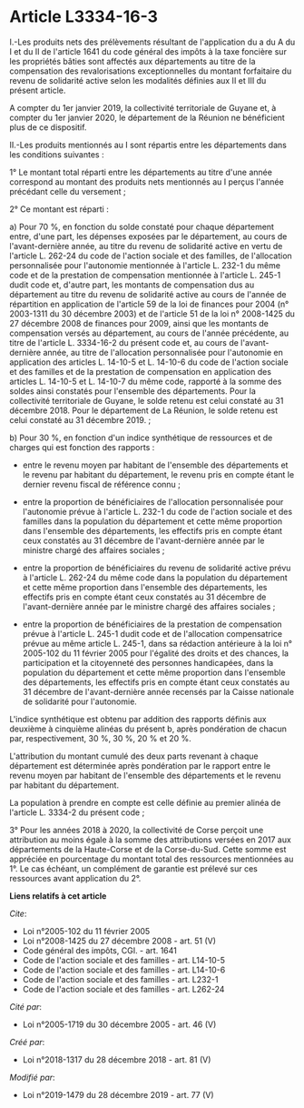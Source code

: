 # Article L3334-16-3

I.-Les produits nets des prélèvements résultant de l'application du a du A du I et du II de l'article 1641 du code général
des impôts à la taxe foncière sur les propriétés bâties sont affectés aux départements au titre de la compensation des
revalorisations exceptionnelles du montant forfaitaire du revenu de solidarité active selon les modalités définies aux II et
III du présent article.

A compter du 1er janvier 2019, la collectivité territoriale de Guyane et, à compter du 1er janvier 2020, le département de la
Réunion ne bénéficient plus de ce dispositif.

II.-Les produits mentionnés au I sont répartis entre les départements dans les conditions suivantes :

1° Le montant total réparti entre les départements au titre d'une année correspond au montant des produits nets mentionnés au
I perçus l'année précédant celle du versement ;

2° Ce montant est réparti :

a) Pour 70 %, en fonction du solde constaté pour chaque département entre, d'une part, les dépenses exposées par le
département, au cours de l'avant-dernière année, au titre du revenu de solidarité active en vertu de l'article L. 262-24 du
code de l'action sociale et des familles, de l'allocation personnalisée pour l'autonomie mentionnée à l'article L. 232-1 du
même code et de la prestation de compensation mentionnée à l'article L. 245-1 dudit code et, d'autre part, les montants de
compensation dus au département au titre du revenu de solidarité active au cours de l'année de répartition en application de
l'article 59 de la loi de finances pour 2004 (n° 2003-1311 du 30 décembre 2003) et de l'article 51 de la loi n° 2008-1425 du
27 décembre 2008 de finances pour 2009, ainsi que les montants de compensation versés au département, au cours de l'année
précédente, au titre de l'article L. 3334-16-2 du présent code et, au cours de l'avant-dernière année, au titre de
l'allocation personnalisée pour l'autonomie en application des articles L. 14-10-5 et L. 14-10-6 du code de l'action sociale
et des familles et de la prestation de compensation en application des articles L. 14-10-5 et L. 14-10-7 du même code,
rapporté à la somme des soldes ainsi constatés pour l'ensemble des départements. Pour la collectivité territoriale de Guyane,
le solde retenu est celui constaté au 31 décembre 2018. Pour le département de La Réunion, le solde retenu est celui constaté
au 31 décembre 2019. ;

b) Pour 30 %, en fonction d'un indice synthétique de ressources et de charges qui est fonction des rapports :

- entre le revenu moyen par habitant de l'ensemble des départements et le revenu par habitant du département, le revenu pris
en compte étant le dernier revenu fiscal de référence connu ;

- entre la proportion de bénéficiaires de l'allocation personnalisée pour l'autonomie prévue à l'article L. 232-1 du code de
l'action sociale et des familles dans la population du département et cette même proportion dans l'ensemble des départements,
les effectifs pris en compte étant ceux constatés au 31 décembre de l'avant-dernière année par le ministre chargé des
affaires sociales ;

- entre la proportion de bénéficiaires du revenu de solidarité active prévu à l'article L. 262-24 du même code dans la
population du département et cette même proportion dans l'ensemble des départements, les effectifs pris en compte étant ceux
constatés au 31 décembre de l'avant-dernière année par le ministre chargé des affaires sociales ;

- entre la proportion de bénéficiaires de la prestation de compensation prévue à l'article L. 245-1 dudit code et de
l'allocation compensatrice prévue au même article L. 245-1, dans sa rédaction antérieure à la loi n° 2005-102 du 11 février
2005 pour l'égalité des droits et des chances, la participation et la citoyenneté des personnes handicapées, dans la
population du département et cette même proportion dans l'ensemble des départements, les effectifs pris en compte étant ceux
constatés au 31 décembre de l'avant-dernière année recensés par la Caisse nationale de solidarité pour l'autonomie.

L'indice synthétique est obtenu par addition des rapports définis aux deuxième à cinquième alinéas du présent b, après
pondération de chacun par, respectivement, 30 %, 30 %, 20 % et 20 %.

L'attribution du montant cumulé des deux parts revenant à chaque département est déterminée après pondération par le rapport
entre le revenu moyen par habitant de l'ensemble des départements et le revenu par habitant du département.

La population à prendre en compte est celle définie au premier alinéa de l'article L. 3334-2 du présent code ;

3° Pour les années 2018 à 2020, la collectivité de Corse perçoit une attribution au moins égale à la somme des attributions
versées en 2017 aux départements de la Haute-Corse et de la Corse-du-Sud. Cette somme est appréciée en pourcentage du montant
total des ressources mentionnées au 1°. Le cas échéant, un complément de garantie est prélevé sur ces ressources avant
application du 2°.

**Liens relatifs à cet article**

_Cite_:

  - Loi n°2005-102 du 11 février 2005
  - Loi n°2008-1425 du 27 décembre 2008 - art. 51 (V)
  - Code général des impôts, CGI. - art. 1641
  - Code de l'action sociale et des familles - art. L14-10-5
  - Code de l'action sociale et des familles - art. L14-10-6
  - Code de l'action sociale et des familles - art. L232-1
  - Code de l'action sociale et des familles - art. L262-24

_Cité par_:

  - Loi n°2005-1719 du 30 décembre 2005 - art. 46 (V)

_Créé par_:

  - Loi n°2018-1317 du 28 décembre 2018 - art. 81 (V)

_Modifié par_:

  - Loi n°2019-1479 du 28 décembre 2019 - art. 77 (V)
